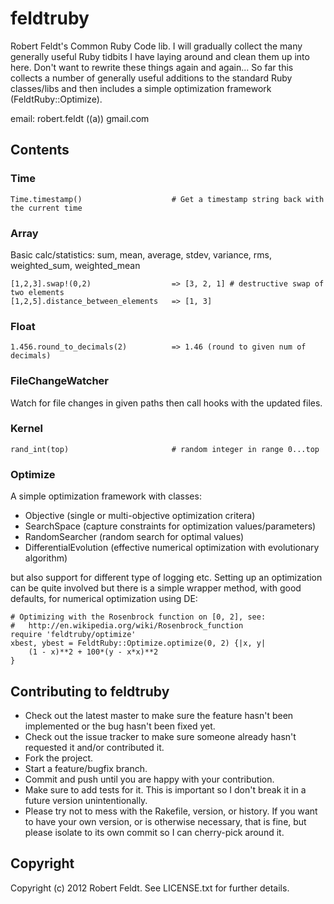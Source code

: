 feldtruby
=========
Robert Feldt's Common Ruby Code lib. I will gradually collect the many generally useful Ruby tidbits I have laying around and clean them up into here. Don't want to rewrite these things again and again... So far this collects a number of generally useful additions to the standard Ruby classes/libs and then includes a simple optimization framework (FeldtRuby::Optimize).

email: robert.feldt ((a)) gmail.com

Contents
--------
### Time
	Time.timestamp()    				# Get a timestamp string back with the current time

### Array

Basic calc/statistics: sum, mean, average, stdev, variance, rms, weighted_sum, weighted_mean

	[1,2,3].swap!(0,2) 					=> [3, 2, 1] # destructive swap of two elements
	[1,2,5].distance_between_elements 	=> [1, 3]

### Float
	1.456.round_to_decimals(2) 			=> 1.46 (round to given num of decimals)

### FileChangeWatcher
Watch for file changes in given paths then call hooks with the updated files.

### Kernel
	rand_int(top)	 					# random integer in range 0...top

### Optimize
A simple optimization framework with classes:

* Objective				(single or multi-objective optimization critera)
* SearchSpace			(capture constraints for optimization values/parameters)
* RandomSearcher 		(random search for optimal values)
* DifferentialEvolution	(effective numerical optimization with evolutionary algorithm)

but also support for different type of logging etc. Setting up an optimization can
be quite involved but there is a simple wrapper method, with good defaults, for
numerical optimization using DE:

	# Optimizing with the Rosenbrock function on [0, 2], see:
	# 	http://en.wikipedia.org/wiki/Rosenbrock_function
	require 'feldtruby/optimize'
	xbest, ybest = FeldtRuby::Optimize.optimize(0, 2) {|x, y|
		(1 - x)**2 + 100*(y - x*x)**2
	}

Contributing to feldtruby
------------------------- 
* Check out the latest master to make sure the feature hasn't been implemented or the bug hasn't been fixed yet.
* Check out the issue tracker to make sure someone already hasn't requested it and/or contributed it.
* Fork the project.
* Start a feature/bugfix branch.
* Commit and push until you are happy with your contribution.
* Make sure to add tests for it. This is important so I don't break it in a future version unintentionally.
* Please try not to mess with the Rakefile, version, or history. If you want to have your own version, or is otherwise necessary, that is fine, but please isolate to its own commit so I can cherry-pick around it.

Copyright
------------
Copyright (c) 2012 Robert Feldt. See LICENSE.txt for
further details.